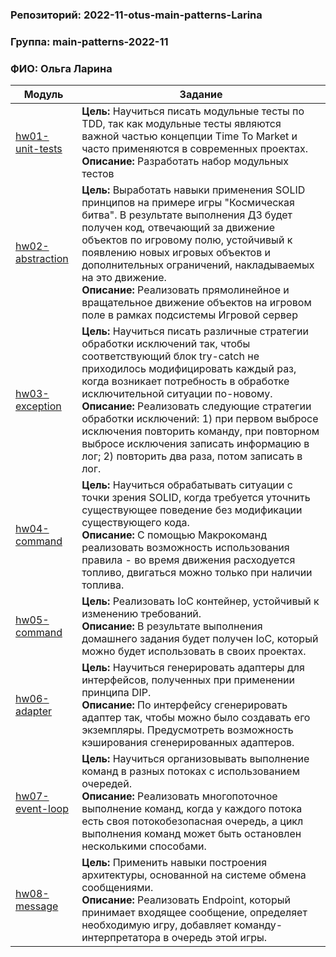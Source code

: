 ### Репозиторий: 2022-11-otus-main-patterns-Larina
### Группа: main-patterns-2022-11  
### ФИО: Ольга Ларина

| Модуль                                 |Задание|
|----------------------------------------| --- |
| [hw01-unit-tests](./hw01-unit-tests)   |**Цель:** Научиться писать модульные тесты по TDD, так как модульные тесты являются важной частью концепции Time To Market и часто применяются в современных проектах.<br />**Описание:** Разработать набор модульных тестов
| [hw02-abstraction](./hw02-abstraction) |**Цель:** Выработать навыки применения SOLID принципов на примере игры "Космическая битва". В результате выполнения ДЗ будет получен код, отвечающий за движение объектов по игровому полю, устойчивый к появлению новых игровых объектов и дополнительных ограничений, накладываемых на это движение.<br />**Описание:** Реализовать прямолинейное и вращательное движение объектов на игровом поле в рамках подсистемы Игровой сервер
| [hw03-exception](./hw03-exception)     |**Цель:** Научиться писать различные стратегии обработки исключений так, чтобы соответствующий блок try-catсh не приходилось модифицировать каждый раз, когда возникает потребность в обработке исключительной ситуации по-новому.<br />**Описание:** Реализовать следующие стратегии обработки исключений: 1) при первом выбросе исключения повторить команду, при повторном выбросе исключения записать информацию в лог; 2) повторить два раза, потом записать в лог.
| [hw04-command](./hw04-command)         |**Цель:** Научиться обрабатывать ситуации с точки зрения SOLID, когда требуется уточнить существующее поведение без модификации существующего кода.<br />**Описание:** С помощью Макрокоманд реализовать возможность использования правила - во время движения расходуется топливо, двигаться можно только при наличии топлива.
| [hw05-command](./hw05-ioc)             |**Цель:** Реализовать IoC контейнер, устойчивый к изменению требований.<br />**Описание:** В результате выполнения домашнего задания будет получен IoC, который можно будет использовать в своих проектах.
| [hw06-adapter](./hw06-adapter)         |**Цель:** Научиться генерировать адаптеры для интерфейсов, полученных при применении принципа DIP.<br />**Описание:** По интерфейсу сгенерировать адаптер так, чтобы можно было создавать его экземпляры. Предусмотреть возможность кэширования сгенерированных адаптеров.
| [hw07-event-loop](./hw07-event-loop)   |**Цель:** Научиться организовывать выполнение команд в разных потоках с использованием очередей.<br />**Описание:** Реализовать многопоточное выполнение команд, когда у каждого потока есть своя потокобезопасная очередь, а цикл выполнения команд может быть остановлен несколькими способами.
| [hw08-message](./hw08-message)         |**Цель:** Применить навыки построения архитектуры, основанной на системе обмена сообщениями.<br />**Описание:** Реализовать Endpoint, который принимает входящее сообщение, определяет необходимую игру, добавляет команду-интерпретатора в очередь этой игры.
